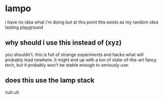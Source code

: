 # lampo

i have no idea what i'm doing but at this point this exists as my random idea
testing playground

## why should i use this instead of (xyz)

you shouldn't. this is full of strange experiments and hacks what will probably
lead nowhere. it might end up with a ton of state-of-the-art fancy tech, but it
probably won't be stable enough to seriously use.

## does this use the lamp stack

nuh uh
